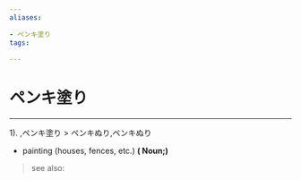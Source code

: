 ```yaml
---
aliases:
    
- ペンキ塗り
tags:
    
---
```


# ペンキ塗り
---
1).
,ペンキ塗り > ペンキぬり,ペンキぬり

- painting (houses, fences, etc.)
**( Noun;)**
> see also: 
            